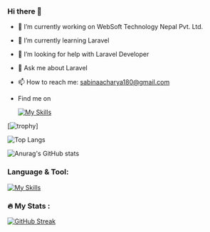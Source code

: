 ### Hi there 👋


- 🔭 I’m currently working on WebSoft Technology Nepal Pvt. Ltd.
- 🌱 I’m currently learning Laravel
- 🤔 I’m looking for help with Laravel Developer
- 💬 Ask me about Laravel 
- 📫 How to reach me: sabinaacharya180@gmail.com

- Find me on

    [![My Skills](https://skillicons.dev/icons?i=instagram)](https://www.instagram.com/sabu_ach/)


[![trophy](https://github-profile-trophy.vercel.app/?username=sabuacharya&theme=onedark)]


![Top Langs](https://github-readme-stats.vercel.app/api/top-langs/?username=sabuacharya&theme=merko&hide_progress=true)

  ![Anurag's GitHub stats](https://github-readme-stats.vercel.app/api?username=sabuacharya&theme=merko&show_icons=true)


### Language & Tool:  

[![My Skills](https://skillicons.dev/icons?i=laravel,html,css,bootstrap,js,jquery,c,cs,cpp,java,dotnet,php,git,github,linux,mysql,vscode,flutter,python,react)]()

### :fire: My Stats :
[![GitHub Streak](https://streak-stats.demolab.com/?user=sabuacharya&theme=merko)](https://git.io/streak-stats)
  

